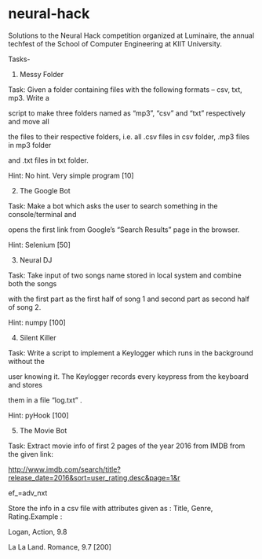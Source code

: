 # neural-hack
Solutions to the Neural Hack competition organized at Luminaire, the annual techfest of the School of Computer Engineering at KIIT University.

Tasks- 

1. Messy Folder

Task: Given a folder containing files with the following formats – csv, txt, mp3. Write a

script to make three folders named as “mp3”, “csv” and “txt” respectively and move all

the files to their respective folders, i.e. all .csv files in csv folder, .mp3 files in mp3 folder

and .txt files in txt folder.

Hint: No hint. Very simple program [10]

2. The Google Bot

Task: Make a bot which asks the user to search something in the console/terminal and

opens the first link from Google’s “Search Results” page in the browser.

Hint: Selenium [50]

3. Neural DJ

Task: Take input of two songs name stored in local system and combine both the songs

with the first part as the first half of song 1 and second part as second half of song 2.

Hint: numpy [100]

4. Silent Killer

Task: Write a script to implement a Keylogger which runs in the background without the

user knowing it. The Keylogger records every keypress from the keyboard and stores

them in a file “log.txt” .

Hint: pyHook [100]

5. The Movie Bot

Task: Extract movie info of first 2 pages of the year 2016 from IMDB from the given link:

http://www.imdb.com/search/title?release_date=2016&sort=user_rating,desc&page=1&r

ef_=adv_nxt

Store the info in a csv file with attributes given as : Title, Genre, Rating.Example :

Logan, Action, 9.8

La La Land. Romance, 9.7 [200]
